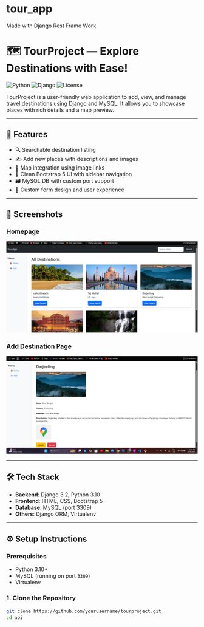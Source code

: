 # tour_app
Made with Django Rest Frame Work
# 🗺️ TourProject — Explore Destinations with Ease!

![Python](https://img.shields.io/badge/Python-3.10-blue?logo=python)
![Django](https://img.shields.io/badge/Django-3.2-green?logo=django)
![License](https://img.shields.io/badge/License-MIT-lightgrey)

TourProject is a user-friendly web application to add, view, and manage travel destinations using Django and MySQL. It allows you to showcase places with rich details and a map preview.

---

## 🚀 Features

- 🔍 Searchable destination listing
- ✍️ Add new places with descriptions and images
- 📍 Map integration using image links
- 🧾 Clean Bootstrap 5 UI with sidebar navigation
- 🗃️ MySQL DB with custom port support
- 🎨 Custom form design and user experience

---

## 📸 Screenshots

### Homepage
<img src="screenshots/home.png" width="700">

### Add Destination Page
<img src="screenshots/add_destination.png" width="700">

---

## 🛠️ Tech Stack

- **Backend**: Django 3.2, Python 3.10
- **Frontend**: HTML, CSS, Bootstrap 5
- **Database**: MySQL (port 3309)
- **Others**: Django ORM, Virtualenv

---

## ⚙️ Setup Instructions

### Prerequisites

- Python 3.10+
- MySQL (running on port `3309`)
- Virtualenv

### 1. Clone the Repository

```bash
git clone https://github.com/yourusername/tourproject.git
cd api

